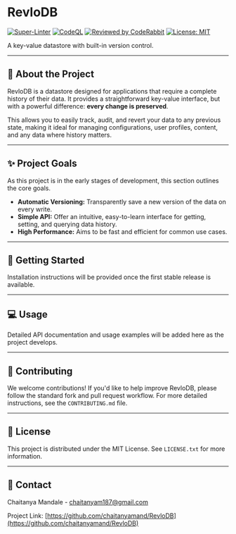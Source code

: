 # RevloDB

[![Super-Linter](https://github.com/chaitanyamand/RevloDB/actions/workflows/linter.yml/badge.svg)](https://github.com/chaitanyamand/RevloDB/actions/workflows/linter.yml)
[![CodeQL](https://github.com/chaitanyamand/RevloDB/actions/workflows/codeql.yml/badge.svg)](https://github.com/chaitanyamand/RevloDB/actions/workflows/codeql.yml)
[![Reviewed by CodeRabbit](https://img.shields.io/badge/Reviewed%20by-CodeRabbit-0094F5?logo=coderabbit)](https://coderabbit.ai)
[![License: MIT](https://img.shields.io/badge/License-MIT-yellow.svg)](https://opensource.org/licenses/MIT)

A key-value datastore with built-in version control.

---

## 📖 About the Project

RevloDB is a datastore designed for applications that require a complete history of their data. It provides a straightforward key-value interface, but with a powerful difference: **every change is preserved**.

This allows you to easily track, audit, and revert your data to any previous state, making it ideal for managing configurations, user profiles, content, and any data where history matters.

---

## ✨ Project Goals

As this project is in the early stages of development, this section outlines the core goals.

- **Automatic Versioning:** Transparently save a new version of the data on every write.
- **Simple API:** Offer an intuitive, easy-to-learn interface for getting, setting, and querying data history.
- **High Performance:** Aims to be fast and efficient for common use cases.

---

## 🚀 Getting Started

Installation instructions will be provided once the first stable release is available.

---

## 💻 Usage

Detailed API documentation and usage examples will be added here as the project develops.

---

## 🤝 Contributing

We welcome contributions! If you'd like to help improve RevloDB, please follow the standard fork and pull request workflow. For more detailed instructions, see the `CONTRIBUTING.md` file.

---

## 📜 License

This project is distributed under the MIT License. See `LICENSE.txt` for more information.

---

## 📧 Contact

Chaitanya Mandale - chaitanyam187@gmail.com

Project Link: [https://github.com/chaitanyamand/RevloDB](https://github.com/chaitanyamand/RevloDB)
